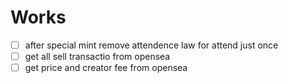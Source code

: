 # Works

- [ ] after special mint remove attendence law for attend just once
- [ ] get all sell transactio from opensea
- [ ] get price and creator fee from opensea